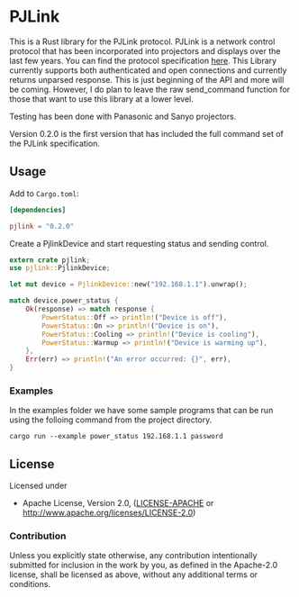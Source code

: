 # PJLink

This is a Rust library for the PJLink protocol.  PJLink is a network control protocol that has been incorporated into projectors and displays over the last few years.  You can find the protocol specification [here](https://www.google.com/url?sa=t&rct=j&q=&esrc=s&source=web&cd=1&cad=rja&uact=8&ved=2ahUKEwj6s-zOkODcAhWEG3wKHbagAloQFjAAegQIABAC&url=https%3A%2F%2Fpjlink.jbmia.or.jp%2Fenglish%2Fdata%2F5-1_PJLink_eng_20131210.pdf&usg=AOvVaw3eWuyry5fcVR1_R-jxrK7J). This Library currently supports both authenticated and open connections and currently returns unparsed response.  This is just beginning of the API and more will be coming. However, I do plan to leave the raw send_command function for those that want to use this library at a lower level.

Testing has been done with Panasonic and Sanyo projectors.  

Version 0.2.0 is the first version that has included the full command set of the PJLink specification.

## Usage

Add to `Cargo.toml`:

```toml
[dependencies]

pjlink = "0.2.0"
```

Create a PjlinkDevice and start requesting status and sending control.

```rust
extern crate pjlink;
use pjlink::PjlinkDevice;

let mut device = PjlinkDevice::new("192.168.1.1").unwrap();

match device.power_status {
    Ok(response) => match response {
        PowerStatus::Off => println!("Device is off"),
        PowerStatus::On => println!("Device is on"),
        PowerStatus::Cooling => println!("Device is cooling"),
        PowerStatus::Warmup => println!("Device is warming up"),
    },
    Err(err) => println!("An error occurred: {}", err),
}

```

### Examples

In the examples folder we have some sample programs that can be run using the folloing command from the project directory.

```
cargo run --example power_status 192.168.1.1 password
```

## License

Licensed under

 * Apache License, Version 2.0, ([LICENSE-APACHE](LICENSE-APACHE) or http://www.apache.org/licenses/LICENSE-2.0)


### Contribution

Unless you explicitly state otherwise, any contribution intentionally
submitted for inclusion in the work by you, as defined in the Apache-2.0
license, shall be licensed as above, without any additional terms or
conditions.
